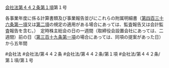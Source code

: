 [会社法第４４２条第１項](会社法＿＿＿＿第４４２条第１項)第１号

各事業年度に係る計算書類及び事業報告並びにこれらの附属明細書（[第四百三十六条第一項](会社法＿＿＿＿第４３６条第１項)又は[第二項](会社法＿＿＿＿第４４２条第２項)の規定の適用がある場合にあっては、監査報告又は会計監査報告を含む。）　定時株主総会の日の一週間（取締役会設置会社にあっては、二週間）前の日（[第三百十九条第一項](会社法＿＿＿＿第３１９条第１項)の場合にあっては、同項の提案があった日）から五年間


#会社法
#会社法/第４４２条
#会社法/第４４２条/第１項
#会社法/第４４２条/第１項/第１号
